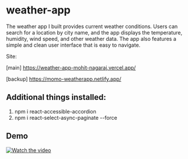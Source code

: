 # weather-app
 The weather app I built provides current weather conditions. Users can search for a location by city name, and the app displays the temperature, humidity, wind speed, and other weather data. The app also features a simple and clean user interface that is easy to navigate.

Site:<p></p>
[main] https://weather-app-mohit-nagaraj.vercel.app/ <p></p>
[backup] https://momo-weatherapp.netlify.app/

## Additional things installed:
1.  npm i react-accessible-accordion
2. npm i react-select-async-paginate --force

## Demo
[![Watch the video](https://user-images.githubusercontent.com/105775899/232200997-99cee404-303a-4381-a5f5-87f8a7e36d91.jpg)](https://youtu.be/NOAAFc_LlTw)

